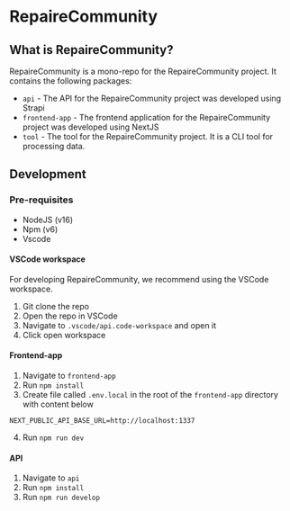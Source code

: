 # RepaireCommunity

## What is RepaireCommunity?
RepaireCommunity is a mono-repo for the RepaireCommunity project. It contains the following packages:
- `api` - The API for the RepaireCommunity project was developed using Strapi
- `frontend-app` - The frontend application for the RepaireCommunity project was developed using NextJS
- `tool` - The tool for the RepaireCommunity project. It is a CLI tool for processing data.

## Development

### Pre-requisites
- NodeJS (v16)
- Npm (v6)
- Vscode

#### VSCode workspace
For developing RepaireCommunity, we recommend using the VSCode workspace.

1. Git clone the repo
2. Open the repo in VSCode
3. Navigate to `.vscode/api.code-workspace` and open it
4. Click open workspace

#### Frontend-app
1. Navigate to `frontend-app`
2. Run `npm install`
3. Create file called `.env.local` in the root of the `frontend-app` directory with content below
```
NEXT_PUBLIC_API_BASE_URL=http://localhost:1337
```
4. Run `npm run dev`

#### API
1. Navigate to `api`
2. Run `npm install`
3. Run `npm run develop`
